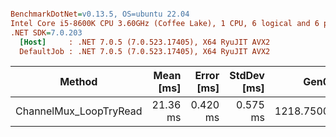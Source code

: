 ``` ini

BenchmarkDotNet=v0.13.5, OS=ubuntu 22.04
Intel Core i5-8600K CPU 3.60GHz (Coffee Lake), 1 CPU, 6 logical and 6 physical cores
.NET SDK=7.0.203
  [Host]     : .NET 7.0.5 (7.0.523.17405), X64 RyuJIT AVX2
  DefaultJob : .NET 7.0.5 (7.0.523.17405), X64 RyuJIT AVX2


```
|                 Method | Mean [ms] | Error [ms] | StdDev [ms] |      Gen0 |     Gen1 |     Gen2 | Allocated [B] |
|----------------------- |----------:|-----------:|------------:|----------:|---------:|---------:|--------------:|
| ChannelMux_LoopTryRead |  21.36 ms |   0.420 ms |    0.575 ms | 1218.7500 | 687.5000 | 593.7500 |     6956826 B |
